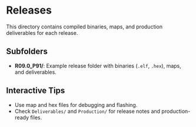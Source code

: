# Releases

This directory contains compiled binaries, maps, and production deliverables for each release.

## Subfolders
- **R09.0_P91/**: Example release folder with binaries (`.elf`, `.hex`), maps, and deliverables.

## Interactive Tips
- Use map and hex files for debugging and flashing.
- Check `Deliverables/` and `Production/` for release notes and production-ready files.
